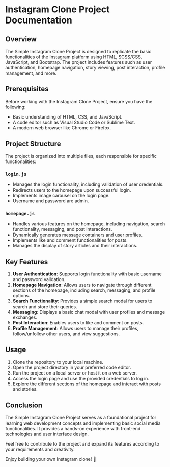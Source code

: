 # Instagram Clone Project Documentation

## Overview
The Simple Instagram Clone Project is designed to replicate the basic functionalities of the Instagram platform using HTML, SCSS/CSS, JavaScript, and Bootstrap. The project includes features such as user authentication, homepage navigation, story viewing, post interaction, profile management, and more.

## Prerequisites
Before working with the Instagram Clone Project, ensure you have the following:

- Basic understanding of HTML, CSS, and JavaScript.
- A code editor such as Visual Studio Code or Sublime Text.
- A modern web browser like Chrome or Firefox.

## Project Structure
The project is organized into multiple files, each responsible for specific functionalities:

### `login.js`
- Manages the login functionality, including validation of user credentials.
- Redirects users to the homepage upon successful login.
- Implements image carousel on the login page.
- Username and password are admin.

### `homepage.js`
- Handles various features on the homepage, including navigation, search functionality, messaging, and post interactions.
- Dynamically generates message containers and user profiles.
- Implements like and comment functionalities for posts.
- Manages the display of story articles and their interactions.

## Key Features
1. **User Authentication**: Supports login functionality with basic username and password validation.
2. **Homepage Navigation**: Allows users to navigate through different sections of the homepage, including search, messaging, and profile options.
3. **Search Functionality**: Provides a simple search modal for users to search and store their queries.
4. **Messaging**: Displays a basic chat modal with user profiles and message exchanges.
5. **Post Interaction**: Enables users to like and comment on posts.
6. **Profile Management**: Allows users to manage their profiles, follow/unfollow other users, and view suggestions.

## Usage
1. Clone the repository to your local machine.
2. Open the project directory in your preferred code editor.
3. Run the project on a local server or host it on a web server.
4. Access the login page and use the provided credentials to log in.
5. Explore the different sections of the homepage and interact with posts and stories.

## Conclusion
The Simple Instagram Clone Project serves as a foundational project for learning web development concepts and implementing basic social media functionalities. It provides a hands-on experience with front-end technologies and user interface design.

Feel free to contribute to the project and expand its features according to your requirements and creativity.

Enjoy building your own Instagram clone! 🚀